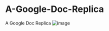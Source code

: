 # A-Google-Doc-Replica
A Google Doc Replica
![image](https://github.com/ahkamboh/Text-Eidter-in-js/assets/123060177/0e17f8a9-965e-4b84-855d-33a1ff331e36)

